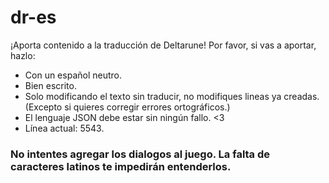 # dr-es
¡Aporta contenido a la traducción de Deltarune! Por favor, si vas a aportar, hazlo: 
* Con un español neutro.
* Bien escrito.
* Solo modificando el texto sin traducir, no modifiques lineas ya creadas. (Excepto si quieres corregir errores ortográficos.)
* El lenguaje JSON debe estar sin ningún fallo. <3
* Línea actual: 5543.

### No intentes agregar los dialogos al juego. La falta de caracteres latinos te impedirán entenderlos.
